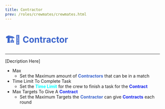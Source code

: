```yaml
---
title: Contractor
prev: /roles/crewmates/crewmates.html
---
```

# <font color="#3963cc">🏗️📜 Contractor</font> <Badge text="Support" type="tip" vertical="middle"/>
---

[Decription Here]
- Max
  - Set the Maximum amount of <b><font color="#3963cc">Contractors</font></b> that can be in a match
- Time Limit To Complete Task
  - Set the <b><font color="cyan">Time Limit</font></b> for the crew to finish a task for the <b><font color="#1524ed">Contract</font></b>
- Max Targets To Give A <b><font color="#1524ed">Contract</font></b>
  - Set the Maximum Targets the <b><font color="#3963cc">Contractor</font></b> can give <b><font color="#1524ed">Contracts</font></b> each round